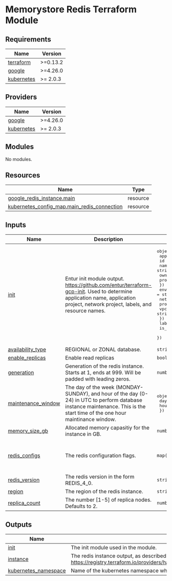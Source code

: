 # Memorystore Redis Terraform Module #

<!-- BEGIN_TF_DOCS -->
## Requirements

| Name | Version |
|------|---------|
| <a name="requirement_terraform"></a> [terraform](#requirement\_terraform) | >=0.13.2 |
| <a name="requirement_google"></a> [google](#requirement\_google) | >=4.26.0 |
| <a name="requirement_kubernetes"></a> [kubernetes](#requirement\_kubernetes) | >= 2.0.3 |

## Providers

| Name | Version |
|------|---------|
| <a name="provider_google"></a> [google](#provider\_google) | >=4.26.0 |
| <a name="provider_kubernetes"></a> [kubernetes](#provider\_kubernetes) | >= 2.0.3 |

## Modules

No modules.

## Resources

| Name | Type |
|------|------|
| [google_redis_instance.main](https://registry.terraform.io/providers/hashicorp/google/latest/docs/resources/redis_instance) | resource |
| [kubernetes_config_map.main_redis_connection](https://registry.terraform.io/providers/hashicorp/kubernetes/latest/docs/resources/config_map) | resource |

## Inputs

| Name | Description | Type | Default | Required |
|------|-------------|------|---------|:--------:|
| <a name="input_init"></a> [init](#input\_init) | Entur init module output. https://github.com/entur/terraform-gcp-init. Used to determine application name, application project, network project, labels, and resource names. | <pre>object({<br>    app = object({<br>      id         = string<br>      name       = string<br>      owner      = string<br>      project_id = string<br>    })<br>    environment = string<br>    networks = object({<br>      project_id = string<br>      vpc_id     = string<br>    })<br>    labels        = map(string)<br>    is_production = bool<br>  })</pre> | n/a | yes |
| <a name="input_availability_type"></a> [availability\_type](#input\_availability\_type) | REGIONAL or ZONAL database. | `string` | `"REGIONAL"` | no |
| <a name="input_enable_replicas"></a> [enable\_replicas](#input\_enable\_replicas) | Enable read replicas | `bool` | `false` | no |
| <a name="input_generation"></a> [generation](#input\_generation) | Generation of the redis instance. Starts at 1, ends at 999. Will be padded with leading zeros. | `number` | `1` | no |
| <a name="input_maintenance_window"></a> [maintenance\_window](#input\_maintenance\_window) | The day of the week (MONDAY-SUNDAY), and hour of the day (0-24) in UTC to perform database instance maintenance. This is the start time of the one hour maintinance window. | <pre>object({<br>    day  = string<br>    hour = number<br>  })</pre> | <pre>{<br>  "day": "TUESDAY",<br>  "hour": 0<br>}</pre> | no |
| <a name="input_memory_size_gb"></a> [memory\_size\_gb](#input\_memory\_size\_gb) | Allocated memory capasitiy for the instance in GB. | `number` | `1` | no |
| <a name="input_redis_configs"></a> [redis\_configs](#input\_redis\_configs) | The redis configuration flags. | `map(string)` | <pre>{<br>  "activedefrag": "yes",<br>  "maxmemory-policy": "allkeys-lfu"<br>}</pre> | no |
| <a name="input_redis_version"></a> [redis\_version](#input\_redis\_version) | The redis version in the form REDIS\_4\_0. | `string` | `"REDIS_4_0"` | no |
| <a name="input_region"></a> [region](#input\_region) | The region of the redis instance. | `string` | `"europe-west1"` | no |
| <a name="input_replica_count"></a> [replica\_count](#input\_replica\_count) | The number [1-5] of replica nodes. Defaults to 2. | `number` | `2` | no |

## Outputs

| Name | Description |
|------|-------------|
| <a name="output_init"></a> [init](#output\_init) | The init module used in the module. |
| <a name="output_instance"></a> [instance](#output\_instance) | The redis instance output, as described in https://registry.terraform.io/providers/hashicorp/google/latest/docs/resources/redis_instance. |
| <a name="output_kubernetes_namespace"></a> [kubernetes\_namespace](#output\_kubernetes\_namespace) | Name of the kubernetes namespace where the connection details configmap is deployed. |
<!-- END_TF_DOCS -->